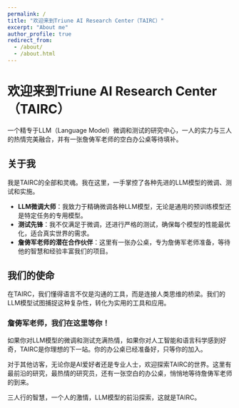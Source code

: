 ```yaml
---
permalink: /
title: "欢迎来到Triune AI Research Center（TAIRC）"
excerpt: "About me"
author_profile: true
redirect_from: 
  - /about/
  - /about.html
---
```


# 欢迎来到Triune AI Research Center（TAIRC）

一个精专于LLM（Language Model）微调和测试的研究中心，一人的实力与三人的热情完美融合，并有一张詹俦军老师的空白办公桌等待填补。

## 关于我

我是TAIRC的全部和灵魂。我在这里，一手掌控了各种先进的LLM模型的微调、测试和实施。

- **LLM微调大师**：我致力于精确微调各种LLM模型，无论是通用的预训练模型还是特定任务的专用模型。
- **测试先锋**：我不仅满足于微调，还进行严格的测试，确保每个模型的性能最优化，适合真实世界的需求。
- **詹俦军老师的潜在合作伙伴**：这里有一张办公桌，专为詹俦军老师准备，等待他的智慧和经验丰富我们的项目。

## 我们的使命

在TAIRC，我们懂得语言不仅是沟通的工具，而是连接人类思维的桥梁。我们的LLM模型试图捕捉这种复杂性，转化为实用的工具和应用。

### 詹俦军老师，我们在这里等你！

如果你对LLM模型的微调和测试充满热情，如果你对人工智能和语言科学感到好奇，TAIRC是你理想的下一站。你的办公桌已经准备好，只等你的加入。

对于其他访客，无论你是AI爱好者还是专业人士，欢迎探索TAIRC的世界。这里有最前沿的研究，最热情的研究员，还有一张空白的办公桌，悄悄地等待詹俦军老师的到来。

三人行的智慧，一个人的激情，LLM模型的前沿探索，这就是TAIRC。
